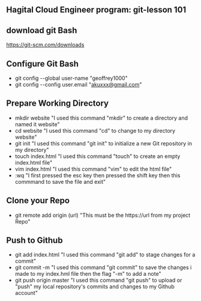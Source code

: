 ##  Hagital Cloud Engineer program: git-lesson 101  
##  download git Bash  
https://git-scm.com/downloads  
##  Configure Git Bash  
- git config --global user-name "geoffrey1000"
- git config --config user.email "akuxxx@gmail.com"
## Prepare Working Directory  
- mkdir website "I used this command "mkdir" to create a directory and named it website"
- cd website "I used this command "cd" to change to my directory website"
- git init "I used this command "git init" to initialize a new Git repository in my directory"
- touch index.html "I used this command "touch" to create an empty index.html file"
- vim index.html "I used this command "vim" to edit the html file"
- :wq "I first pressed the esc key then pressed the shift key then this commmand to save the file and exit"
##   Clone your Repo  
-  git remote add origin (url) "This must be the https://url from my project Repo"
## Push to Github
- git add index.html "I used this command "git add" to stage changes for a commit"
- git commit -m "I used this command "git commit" to save the changes i made to my index.hml file then the flag "-m" to add a note"
- git push origin master "I used this command "git push" to upload or "push" my local repository's commits and changes to my Github account"
